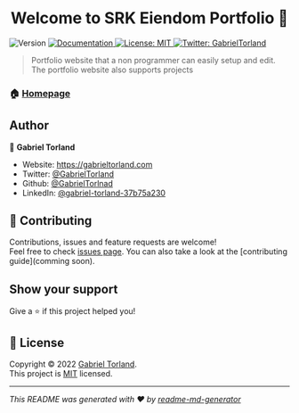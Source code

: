 <h1 align="center">Welcome to SRK Eiendom Portfolio 👋</h1>
<p>
  <img alt="Version" src="https://img.shields.io/badge/version-1.0-blue.svg?cacheSeconds=2592000" />
  <a href="andreasernoob.tk" target="_blank">
    <img alt="Documentation" src="https://img.shields.io/badge/documentation-yes-brightgreen.svg" />
  </a>
  <a href="https://github.com/GabrielTorland/srk_eiendom_portfolio/blob/main/LICENSE.md" target="_blank">
    <img alt="License: MIT" src="https://img.shields.io/badge/License-MIT-yellow.svg" />
  </a>
  <a href="https://twitter.com/GabrielTorland" target="_blank">
    <img alt="Twitter: GabrielTorland" src="https://img.shields.io/twitter/follow/GabrielTorland.svg?style=social" />
  </a>
</p>

> Portfolio website that a non programmer can easily setup and edit. The portfolio website also supports projects

### 🏠 [Homepage](andreasernoob.tk)

## Author

👤 **Gabriel Torland**

* Website: https://gabrieltorland.com
* Twitter: [@GabrielTorland](https://twitter.com/GabrielTorland)
* Github: [@GabrielTorlnad](https://github.com/GabrielTorlnad)
* LinkedIn: [@gabriel-torland-37b75a230](https://linkedin.com/in/gabriel-torland-37b75a230)

## 🤝 Contributing

Contributions, issues and feature requests are welcome!<br />Feel free to check [issues page](https://github.com/GabrielTorland/srk_eiendom_portfolio/issues). You can also take a look at the [contributing guide](comming soon).

## Show your support

Give a ⭐️ if this project helped you!

## 📝 License

Copyright © 2022 [Gabriel Torland](https://github.com/GabrielTorlnad).<br />
This project is [MIT](https://github.com/GabrielTorland/srk_eiendom_portfolio/blob/main/LICENSE.md) licensed.

***
_This README was generated with ❤️ by [readme-md-generator](https://github.com/kefranabg/readme-md-generator)_
